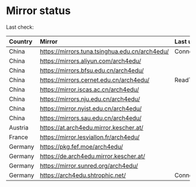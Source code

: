<script src="./time.js"></script>
# Mirror status
Last check: <script type="text/javascript">localize(1753864649.2672722);</script>

|Country|Mirror|Last update|
|:------|:-----|:----------|
|China|https://mirrors.tuna.tsinghua.edu.cn/arch4edu/|ConnectionError|
|China|https://mirrors.aliyun.com/arch4edu/|<script type="text/javascript">localize(1753815127);</script>|
|China|https://mirrors.bfsu.edu.cn/arch4edu/|<script type="text/javascript">localize(1753815127);</script>|
|China|https://mirrors.cernet.edu.cn/arch4edu/|ReadTimeout|
|China|https://mirror.iscas.ac.cn/arch4edu/|<script type="text/javascript">localize(1753858728);</script>|
|China|https://mirrors.nju.edu.cn/arch4edu/|<script type="text/javascript">localize(1753815127);</script>|
|China|https://mirror.nyist.edu.cn/arch4edu/|<script type="text/javascript">localize(1753815127);</script>|
|China|https://mirrors.sau.edu.cn/arch4edu/|<script type="text/javascript">localize(1753641990);</script>|
|Austria|https://at.arch4edu.mirror.kescher.at/|<script type="text/javascript">localize(1753815127);</script>|
|France|https://mirror.lesviallon.fr/arch4edu/|<script type="text/javascript">localize(1753858728);</script>|
|Germany|https://pkg.fef.moe/arch4edu/|<script type="text/javascript">localize(1753815127);</script>|
|Germany|https://de.arch4edu.mirror.kescher.at/|<script type="text/javascript">localize(1753815127);</script>|
|Germany|https://mirror.sunred.org/arch4edu/|<script type="text/javascript">localize(1753815127);</script>|
|Germany|https://arch4edu.shtrophic.net/|ConnectionError|

<script src="./tablefilter/tablefilter.js"></script>
<script src="./table.js"></script>